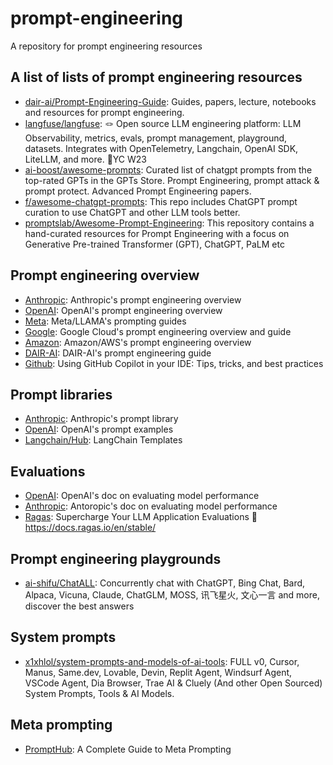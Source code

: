 # prompt-engineering
A repository for prompt engineering resources 

## A list of lists of prompt engineering resources
- [dair-ai/Prompt-Engineering-Guide](https://github.com/dair-ai/Prompt-Engineering-Guide): Guides, papers, lecture, notebooks and resources for prompt engineering. 
- [langfuse/langfuse](https://github.com/langfuse/langfuse): 🪢 Open source LLM engineering platform: LLM Observability, metrics, evals, prompt management, playground, datasets. Integrates with OpenTelemetry, Langchain, OpenAI SDK, LiteLLM, and more. 🍊YC W23
- [ai-boost/awesome-prompts](https://github.com/ai-boost/awesome-prompts): Curated list of chatgpt prompts from the top-rated GPTs in the GPTs Store. Prompt Engineering, prompt attack & prompt protect. Advanced Prompt Engineering papers.
- [f/awesome-chatgpt-prompts](https://github.com/f/awesome-chatgpt-prompts): This repo includes ChatGPT prompt curation to use ChatGPT and other LLM tools better.
- [promptslab/Awesome-Prompt-Engineering](https://github.com/promptslab/Awesome-Prompt-Engineering): This repository contains a hand-curated resources for Prompt Engineering with a focus on Generative Pre-trained Transformer (GPT), ChatGPT, PaLM etc

## Prompt engineering overview 
- [Anthropic](https://docs.anthropic.com/en/docs/build-with-claude/prompt-engineering/overview): Anthropic's prompt engineering overview 
- [OpenAI](https://platform.openai.com/docs/guides/prompt-engineering/prompt-engineering): OpenAI's prompt engineering overview 
- [Meta](https://www.llama.com/docs/how-to-guides/prompting/): Meta/LLAMA's prompting guides 
- [Google](https://cloud.google.com/discover/what-is-prompt-engineering?hl=en): Google Cloud's prompt engineering overview and guide
- [Amazon](https://aws.amazon.com/what-is/prompt-engineering/): Amazon/AWS's prompt engineering overview
- [DAIR-AI](https://www.promptingguide.ai/): DAIR-AI's prompt engineering guide
- [Github](https://github.blog/developer-skills/github/how-to-use-github-copilot-in-your-ide-tips-tricks-and-best-practices/): Using GitHub Copilot in your IDE: Tips, tricks, and best practices

## Prompt libraries 
- [Anthropic](https://docs.anthropic.com/en/resources/prompt-library/library): Anthropic's prompt library
- [OpenAI](https://platform.openai.com/docs/examples): OpenAI's prompt examples
- [Langchain/Hub](https://smith.langchain.com/hub): LangChain Templates

## Evaluations 
- [OpenAI](https://platform.openai.com/docs/guides/evals): OpenAI's doc on evaluating model performance 
- [Anthropic](https://docs.anthropic.com/en/docs/test-and-evaluate/develop-tests): Antoropic's doc on evaluating model performance 
- [Ragas](https://github.com/explodinggradients/ragas): Supercharge Your LLM Application Evaluations 🚀 https://docs.ragas.io/en/stable/

## Prompt engineering playgrounds
- [ai-shifu/ChatALL](https://github.com/ai-shifu/ChatALL): Concurrently chat with ChatGPT, Bing Chat, Bard, Alpaca, Vicuna, Claude, ChatGLM, MOSS, 讯飞星火, 文心一言 and more, discover the best answers

## System prompts
- [x1xhlol/system-prompts-and-models-of-ai-tools](https://github.com/x1xhlol/system-prompts-and-models-of-ai-tools): FULL v0, Cursor, Manus, Same.dev, Lovable, Devin, Replit Agent, Windsurf Agent, VSCode Agent, Dia Browser, Trae AI & Cluely (And other Open Sourced) System Prompts, Tools & AI Models.

## Meta prompting 
- [PromptHub](https://www.prompthub.us/blog/a-complete-guide-to-meta-prompting): A Complete Guide to Meta Prompting